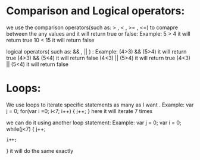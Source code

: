 # Comparison and Logical operators:
we use the comparison operators(such as: > , < , >= , <=) to comapre between the any values and it will return true or false:
Example:
5  > 4    it will return true 
10 < 15   it will return false

logical operators( such as: && , || ) :
Example:
(4>3) && (5>4)   it will return true
(4>3) && (5<4)   it will return false
(4<3) || (5>4)   it will return true
(4<3) || (5<4)   it will return false

 # Loops:
We use loops to iterate specific statements as many as I want .
Example:
var j = 0;
for(var i =0; i<7; i++)
{
	j++;
}
 here it will iterate 7 times 

we can do it using another loop statement:
Example:
var j = 0;
var i = 0;
while(j<7)
{
	j++;

	i++;
}
it will do the same exactly